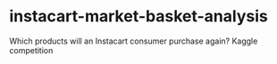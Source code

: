 # instacart-market-basket-analysis
Which products will an Instacart consumer purchase again? Kaggle competition
